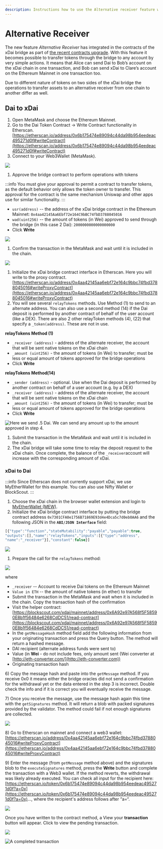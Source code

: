 ```yaml
---
description: Instructions how to use the Alternative receiver feature with the xDai bridge
---
```


# Alternative Receiver

The new feature _Alternative Receiver_ has integrated in the contracts of the xDai bridge as part of [the recent contracts upgrade](https://forum.poa.network/t/migration-of-the-xdai-tokenbridge-completed/3212). With this feature it becomes possible to transfer tokens through the bridge to any account by very simple actions. It means that Alice can send Dai to Bob’s account on the xDai chain in one transaction, and Bob can send xDai to Clare’s account on the Ethereum Mainnet in one transaction too.

Due to different nature of tokens on two sides of the xDai bridge the operations to transfer assets to an alternative receiver from one chain to another differ as well.

## Dai to xDai

1. Open MetaMask and choose the Ethereum Mainnet.
2. Go to the Dai Token Contract -> Write Contract functionality in Etherscan.\
   [https://etherscan.io/address/0x6b175474e89094c44da98b954eedeac495271d0f#writeContract](https://etherscan.io/address/0x6b175474e89094c44da98b954eedeac495271d0f#writeContract)
3. Connect to your Web3Wallet (MetaMask).

![](/img/bridges/1-etherscan.png)

1. Approve the bridge contract to perform operations with tokens

:::info
You must give your approval to permit a contract to transfer tokens, as the default behavior only allows the token owner to transfer. This approval for the contract is the same mechanism Uniswap and other apps use for similar functionality.
:::

* `usr(address)` -- the address of the xDai bridge contract in the Ethereum Mainnet: `0x4aa42145Aa6Ebf72e164C9bBC74fbD3788045016`
* `wad(uint256)` -- the amount of tokens (in Wei) approved to send through the bridge (in this case 2 Dai): `2000000000000000000`
* Click **Write**

![](/img/bridges/2-etherscanwrite.png)

1. Confirm the transaction in the MetaMask and wait until it is included in the chain.

![](/img/bridges/etherscan-3.png)

1. Initialize the xDai bridge contract interface in Etherscan. Here you will write to the proxy contract. [https://etherscan.io/address/0x4aa42145aa6ebf72e164c9bbc74fbd3788045016#writeProxyContract](https://etherscan.io/address/0x4aa42145aa6ebf72e164c9bbc74fbd3788045016#writeProxyContract)
2. You will see several `relayTokens` methods. Use Method (1) to send to an alternate address. You can also use a second method (14) if the Dai deposit is performed by another contract of behalf of the user account (like a DEX). There are also 2 other relayToken methods (4), (22) that specify a `_token(address)`. These are not in use.

**relayTokens Method (1)**

* `_receiver (address)` - address of the alternate receiver, the account that will be sent native tokens on the xDai chain
* `_amount (uint256)` - the amount of tokens (in Wei) to transfer; must be less or equal amount of tokens approved for the bridge operations
* Click **Write**

**relayTokens Method(14)**

* `_sender (address)` - optional. Use when the Dai deposit is performed by another contract on behalf of a user account (e.g. by a DEX)
* `_receiver (address)` - address of the alternate receiver, the account that will be sent native tokens on the xDai chain
* `_amount (uint256)` - the amount of tokens (in Wei) to transfer; must be less or equal amount of tokens approved for the bridge operations
* Click **Write**

![Here we send .5 Dai. We can send any amount up to the amount approved in step 4.](/img/bridges/4-etherscan.png)

1. Submit the transaction in the MetaMask and wait until it is included in the chain.
2. The xDai bridge will take some time to relay the deposit request to the xDai chain. Once complete, the balance of the `_receiver`account will increase with the corresponding amount of xDai.

### xDai to Dai

:::info
Since Etherscan does not currently support xDai, we use MyEtherWallet for this example. You can also use Nifty Wallet or BlockScout.
:::

1. Choose the xDai chain in the browser wallet extension and login to [MyEtherWallet (MEW)](https://www.myetherwallet.com/access-my-wallet).
2. Initialize the xDai bridge contract interface by putting the bridge contract address `0x7301CFA0e1756B71869E93d4e4Dca5c7d0eb0AA6` and the following JSON in the **`ABI/JSON Interface`** field:

```javascript
[{"type":"function","stateMutability":"payable","payable":true,
"outputs":[],"name":"relayTokens","inputs":[{"type":"address",
"name":"_receiver"}],"constant":false}]
```

![](</img/bridges/image11.png>)

1. Prepare the call for the  `relayTokens` method:

![](</img/bridges/image10.png>)

where

* `_receiver` -- Account to receive Dai tokens on the Ethereum Mainnet
* `Value in ETH` -- the amount of native tokens (in ether) to transfer
* Submit the transaction in the MetaMask and wait when it is included in the chain. Copy the transaction hash of the confirmation
* Visit the helper contract: [https://blockscout.com/xdai/mainnet/address/0x6A92e97A568f5F58590E8b1f56484e6268CdDC51/read-contract](https://blockscout.com/xdai/mainnet/address/0x6A92e97A568f5F58590E8b1f56484e6268CdDC51/read-contract)
* In the `getMessageHash` method field add the following information from your originating transaction and press the Query button. The method will return a hashed message.
* DAI recipient (alternate address funds were sent to)
* Value (in **Wei** - do not include fees, only amount sent (Wei converter at [http://eth-converter.com/](http://eth-converter.com))
* Originating transaction hash

6\) Copy the message hash and paste into the `getMessage` method. If you receive 0x0 it means either the bridge oracles did not send a confirmation for the withdrawal yet or the data entered in the step 3 is incorrect. Double check the info and if it is correct you will eventually receive the message.

7\) Once you receive the message, use the message hash again this time with the `getSignatures` method. It will return a blob with packed signatures provided by the validator. The method could fail if not enough signatures are collected.

![](/img/bridges/blockscout1.jpg)

8\) Go to Etherscan on mainnet and connect a web3 wallet: [https://etherscan.io/address/0x4aa42145aa6ebf72e164c9bbc74fbd3788045016#writeProxyContract](https://etherscan.io/address/0x4aa42145aa6ebf72e164c9bbc74fbd3788045016#writeProxyContract)

9\) Enter the message (from `getMessage` method above) and the signatures blob to the `executeSignatures` method, press the **Write** button and complete the transaction with a Web3 wallet. If the method reverts, the withdrawal was likely already executed. You can check all input for the recipient here: [https://etherscan.io/token/0x6b175474e89094c44da98b954eedeac495271d0f?a=0x](https://etherscan.io/token/0x6b175474e89094c44da98b954eedeac495271d0f?a=0x)..., where the recipient's address follows after “a=“.

![](/img/bridges/etherscan1.jpg)

Once you have written to the contract method, a View your **transaction** button will appear. Click to view the pending transaction.

![](/img/bridges/etherscan3.jpg)

![A completed transaction](/img/bridges/Etherscan2.jpg)
